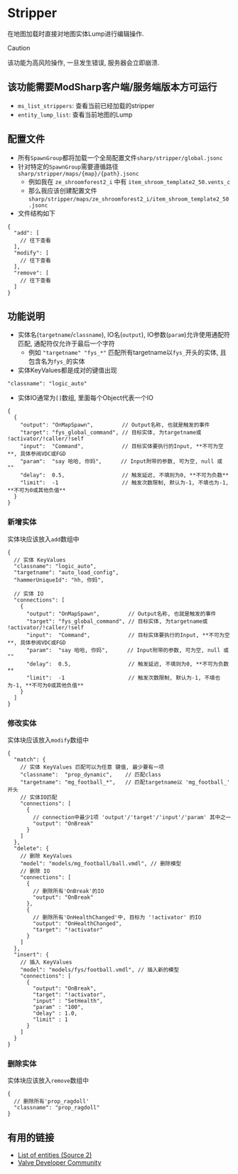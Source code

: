 # Stripper

在地图加载时直接对地图实体Lump进行编辑操作.

> [!CAUTION]
> 该功能为高风险操作, 一旦发生错误, 服务器会立即崩溃.

## 该功能需要**ModSharp**客户端/服务端版本方可运行

- ``ms_list_strippers``: 查看当前已经加载的stripper
- ``entity_lump_list``: 查看当前地图的Lump

## 配置文件

- 所有``SpawnGroup``都将加载一个全局配置文件``sharp/stripper/global.jsonc``
- 针对特定的``SpawnGroup``需要遵循路径 ``sharp/stripper/maps/{map}/{path}.jsonc``
  - 例如我在 ``ze_shroomforest2_i`` 中有 ``item_shroom_template2_50.vents_c``
  - 那么我应该创建配置文件 ``sharp/stripper/maps/ze_shroomforest2_i/item_shroom_template2_50.jsonc``
- 文件结构如下

```jsonc
{
  "add": [
    // 往下查看
  ],
  "modify": [
    // 往下查看
  ],
  "remove": [
    // 往下查看
  ]
}
```

## 功能说明

- 实体名(``targetname``/``classname``), IO名(``output``), IO参数(``param``)允许使用通配符匹配, 通配符仅允许于最后一个字符
  - 例如 ``"targetname" "fys_*"`` 匹配所有targetname以``fys_``开头的实体, 且包含名为``fys_``的实体
- 实体KeyValues都是成对的键值出现

```jsonc
"classname": "logic_auto"
```

- 实体IO通常为``[]``数组, 里面每个Object代表一个IO

```jsonc
{
  {
    "output": "OnMapSpawn",         // Output名称, 也就是触发的事件
    "target": "fys_global_command", // 目标实体, 为targetname或 !activator/!caller/!self
    "input":  "Command",            // 目标实体要执行的Input, **不可为空**, 具体参阅VDC或FGD
    "param":  "say 哈哈, 你妈",      // Input附带的参数, 可为空, null 或 ""
    "delay":  0.5,                  // 触发延迟, 不填则为0, **不可为负数**
    "limit":  -1                    // 触发次数限制, 默认为-1, 不填也为-1, **不可为0或其他负值**
  }
}
```

### 新增实体

实体块应该放入``add``数组中

```jsonc
{
  // 实体 KeyValues
  "classname": "logic_auto",
  "targetname": "auto_load_config",
  "hammerUniqueId": "hh, 你妈",

  // 实体 IO
  "connections": [
    {
      "output": "OnMapSpawn",         // Output名称, 也就是触发的事件
      "target": "fys_global_command", // 目标实体, 为targetname或 !activator/!caller/!self
      "input":  "Command",            // 目标实体要执行的Input, **不可为空**, 具体参阅VDC或FGD
      "param":  "say 哈哈, 你妈",      // Input附带的参数, 可为空, null 或 ""
      "delay":  0.5,                  // 触发延迟, 不填则为0, **不可为负数**
      "limit":  -1                    // 触发次数限制, 默认为-1, 不填也为-1, **不可为0或其他负值**
    }
  ]
}
```

### 修改实体

实体块应该放入``modify``数组中

```jsonc
{
  "match": {
    // 实体 KeyValues 匹配可以为任意 键值, 最少要有一项
    "classname":  "prop_dynamic",    // 匹配class
    "targetname": "mg_football_*",   // 匹配targetname以 'mg_football_' 开头
    // 实体IO匹配
    "connections": [
      {
        // connection中最少1项 'output'/'target'/'input'/'param' 其中之一
        "output": "OnBreak"
      }
    ]
  },
  "delete": {
    // 删除 KeyValues
    "model": "models/mg_football/ball.vmdl", // 删除模型
    // 删除 IO
    "connections": [
      {
        // 删除所有'OnBreak'的IO
        "output": "OnBreak"
      },
      {
        // 删除所有'OnHealthChanged'中, 目标为 '!activator' 的IO
        "output": "OnHealthChanged",
        "target": "!activator"
      }
    ]
  },
  "insert": {
    // 插入 KeyValues
    "model": "models/fys/football.vmdl", // 插入新的模型
    "connections": [
      {
        "output": "OnBreak",
        "target": "!activator",
        "input" : "SetHealth",
        "param" : "100",
        "delay" : 1.0,
        "limit" : 1
      }
    ]
  }
}
```

### 删除实体

实体块应该放入``remove``数组中

```jsonc
{
  // 删除所有'prop_ragdoll'
  "classname": "prop_ragdoll"
}
```

## 有用的链接

- [List of entities (Source 2)](https://developer.valvesoftware.com/wiki/List_of_entities_(Source_2))
- [Valve Developer Community](https://developer.valvesoftware.com/wiki)
